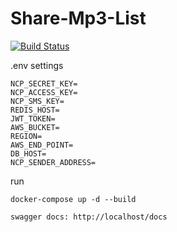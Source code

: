 # Share-Mp3-List

[![Build Status](https://app.travis-ci.com/pukuba/share-mp3-list.svg?token=Qfh1H9rnMEdALKheMgyU&branch=develop)](https://app.travis-ci.com/pukuba/share-mp3-list)

.env settings

```
NCP_SECRET_KEY=
NCP_ACCESS_KEY=
NCP_SMS_KEY=
REDIS_HOST=
JWT_TOKEN=
AWS_BUCKET=
REGION=
AWS_END_POINT=
DB_HOST=
NCP_SENDER_ADDRESS=
```

run

```
docker-compose up -d --build
```

`swagger docs: http://localhost/docs`
